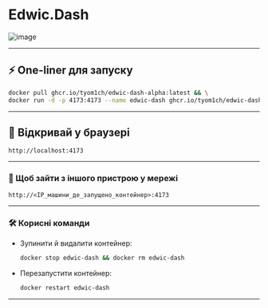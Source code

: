 # Edwic.Dash
![image](https://github.com/user-attachments/assets/cc4f998c-a5bb-49e9-a80c-bbe3e20a9859)

---

## ⚡ One-liner для запуску

```bash
docker pull ghcr.io/tyom1ch/edwic-dash-alpha:latest && \
docker run -d -p 4173:4173 --name edwic-dash ghcr.io/tyom1ch/edwic-dash-alpha:latest
```

---

## 🚀 Відкривай у браузері

```
http://localhost:4173
```

---

### 📡 Щоб зайти з іншого пристрою у мережі

```
http://<IP_машини_де_запущено_контейнер>:4173
```

---

### 🛠️ Корисні команди

* Зупинити й видалити контейнер:

  ```bash
  docker stop edwic-dash && docker rm edwic-dash
  ```

* Перезапустити контейнер:

  ```bash
  docker restart edwic-dash
  ```

---

